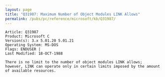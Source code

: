 ```yaml
---
layout: page
title: "Q31987: Maximum Number of Object Modules LINK Allows"
permalink: /pubs/pc/reference/microsoft/kb/Q31987/
---
```


	Article: Q31987
	Product: Microsoft C
	Version(s): 3.x 5.01.20 5.01.21
	Operating System: MS-DOS
	Flags: ENDUSER |
	Last Modified: 18-OCT-1988
	
	There is no limit to the number of object modules LINK allows;
	however, LINK can operate only in certain limits imposed by the amount
	of available resources.

